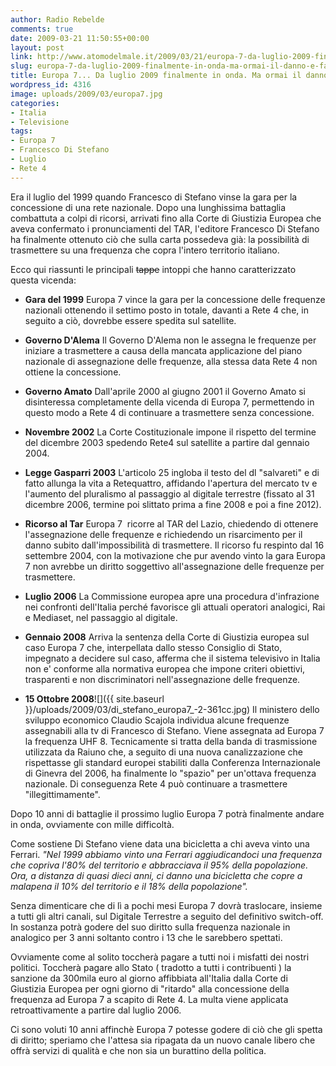 ```yaml
---
author: Radio Rebelde
comments: true
date: 2009-03-21 11:50:55+00:00
layout: post
link: http://www.atomodelmale.it/2009/03/21/europa-7-da-luglio-2009-finalmente-in-onda-ma-ormai-il-danno-e-fatto/
slug: europa-7-da-luglio-2009-finalmente-in-onda-ma-ormai-il-danno-e-fatto
title: Europa 7... Da luglio 2009 finalmente in onda. Ma ormai il danno è fatto.
wordpress_id: 4316
image: uploads/2009/03/europa7.jpg
categories:
- Italia
- Televisione
tags:
- Europa 7
- Francesco Di Stefano
- Luglio
- Rete 4
---
```


Era il luglio del 1999 quando Francesco di Stefano vinse la gara per la concessione di una rete nazionale. Dopo una lunghissima battaglia combattuta a colpi di ricorsi, arrivati fino alla Corte di Giustizia Europea che aveva confermato i pronunciamenti del TAR, l'editore Francesco Di Stefano ha finalmente ottenuto ciò che sulla carta possedeva già: la possibilità di trasmettere su una frequenza che copra l'intero territorio italiano.

Ecco qui riassunti le principali <del>tappe</del> intoppi che hanno caratterizzato questa vicenda:

	
  * **Gara del 1999**
Europa 7 vince la gara per la concessione delle frequenze nazionali ottenendo il settimo posto in totale, davanti a Rete 4 che, in seguito a ciò, dovrebbe essere spedita sul satellite.

	
  * **Governo D'Alema**
Il Governo D'Alema non le assegna le frequenze per iniziare a trasmettere a causa della mancata applicazione del piano nazionale di assegnazione delle frequenze, alla stessa data Rete 4 non ottiene la concessione.

	
  * **Governo Amato**
Dall'aprile 2000 al giugno 2001 il Governo Amato si disinteressa completamente della vicenda di Europa 7, permettendo in questo modo a Rete 4 di continuare a trasmettere senza concessione.

	
  * **Novembre 2002**
La Corte Costituzionale impone il rispetto del termine del dicembre 2003 spedendo Rete4 sul satellite a partire dal gennaio 2004.

	
  * **Legge Gasparri 2003**
L'articolo 25 ingloba il testo del dl "salvareti" e di fatto allunga la vita a Retequattro, affidando l'apertura del mercato tv e l'aumento del pluralismo al passaggio al digitale terrestre (fissato al 31 dicembre 2006, termine poi slittato prima a fine 2008 e poi a fine 2012).

	
  * **Ricorso al Tar**
Europa 7  ricorre al TAR del Lazio, chiedendo di ottenere l'assegnazione delle frequenze e richiedendo un risarcimento per il danno subito dall'impossibilità di trasmettere. Il ricorso fu respinto dal 16 settembre 2004, con la motivazione che pur avendo vinto la gara Europa 7 non avrebbe un diritto soggettivo all'assegnazione delle frequenze per trasmettere.

	
  * **Luglio 2006**
La Commissione europea apre una procedura d'infrazione nei confronti dell'Italia perché favorisce gli attuali operatori analogici, Rai e Mediaset, nel passaggio al digitale.

	
  * **Gennaio 2008**
Arriva la sentenza della Corte di Giustizia europea sul caso Europa 7 che, interpellata dallo stesso Consiglio di Stato, impegnato a decidere sul caso, afferma che il sistema televisivo in Italia non e' conforme alla normativa europea che impone criteri obiettivi, trasparenti e non discriminatori nell'assegnazione delle frequenze.

	
  * **15 Ottobre 2008**![]({{ site.baseurl }}/uploads/2009/03/di_stefano_europa7_-2-361cc.jpg)
Il ministero dello sviluppo economico Claudio Scajola individua alcune frequenze assegnabili alla tv di Francesco di Stefano. Viene assegnata ad Europa 7 la frequenza UHF 8. Tecnicamente si tratta della banda di trasmissione utilizzata da Raiuno che, a seguito di una nuova canalizzazione che rispettasse gli standard europei stabiliti dalla Conferenza Internazionale di Ginevra del 2006, ha finalmente lo "spazio" per un'ottava frequenza nazionale. Di conseguenza Rete 4 può continuare a trasmettere "illegittimamente".

Dopo 10 anni di battaglie il prossimo luglio Europa 7 potrà finalmente andare in onda, ovviamente con mille difficoltà.

Come sostiene Di Stefano viene data una bicicletta a chi aveva vinto una Ferrari. _"Nel 1999 abbiamo vinto una Ferrari aggiudicandoci una frequenza che copriva l'80% del territorio e abbracciava il 95% della popolazione. Ora, a distanza di quasi dieci anni, ci danno una bicicletta che copre a malapena il 10% del territorio e il 18% della popolazione"._

Senza dimenticare che di lì a pochi mesi Europa 7 dovrà traslocare, insieme a tutti gli altri canali, sul Digitale Terrestre a seguito del definitivo switch-off. In sostanza potrà godere del suo diritto sulla frequenza nazionale in analogico per 3 anni soltanto contro i 13 che le sarebbero spettati.

Ovviamente come al solito toccherà pagare a tutti noi i misfatti dei nostri politici. Toccherà pagare allo Stato ( tradotto a tutti i contribuenti ) la sanzione da 300mila euro al giorno affibbiata all'Italia dalla Corte di Giustizia Europea per ogni giorno di "ritardo" alla concessione della frequenza ad Europa 7 a scapito di Rete 4. La multa viene applicata retroattivamente a partire dal luglio 2006.

Ci sono voluti 10 anni affinchè Europa 7 potesse godere di ciò che gli spetta di diritto; speriamo che l'attesa sia ripagata da un nuovo canale libero che offrà servizi di qualità e che non sia un burattino della politica.
